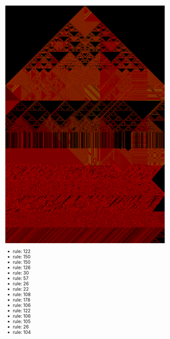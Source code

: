 ![photo](./output.png) 
 * rule: 122
* rule: 150
* rule: 150
* rule: 126
* rule: 30
* rule: 57
* rule: 26
* rule: 22
* rule: 108
* rule: 178
* rule: 106
* rule: 122
* rule: 106
* rule: 105
* rule: 26
* rule: 104
